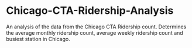 # Chicago-CTA-Ridership-Analysis
An analysis of the data from the Chicago CTA Ridership count. Determines the average monthly ridership count, average weekly ridership count and busiest station in Chicago. 
